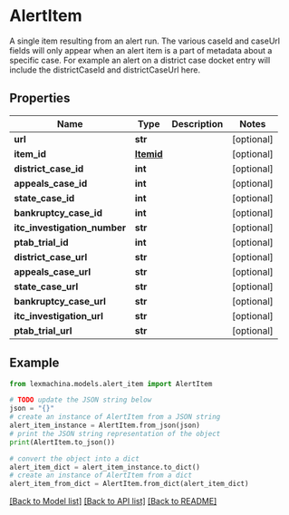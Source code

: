 # AlertItem

A single item resulting from an alert run.  The various caseId and caseUrl fields will only appear when an alert item is a part of metadata about a specific case.  For example an alert on a district case docket entry will include the districtCaseId and districtCaseUrl here.

## Properties

Name | Type | Description | Notes
------------ | ------------- | ------------- | -------------
**url** | **str** |  | [optional] 
**item_id** | [**Itemid**](Itemid.md) |  | [optional] 
**district_case_id** | **int** |  | [optional] 
**appeals_case_id** | **int** |  | [optional] 
**state_case_id** | **int** |  | [optional] 
**bankruptcy_case_id** | **int** |  | [optional] 
**itc_investigation_number** | **str** |  | [optional] 
**ptab_trial_id** | **int** |  | [optional] 
**district_case_url** | **str** |  | [optional] 
**appeals_case_url** | **str** |  | [optional] 
**state_case_url** | **str** |  | [optional] 
**bankruptcy_case_url** | **str** |  | [optional] 
**itc_investigation_url** | **str** |  | [optional] 
**ptab_trial_url** | **str** |  | [optional] 

## Example

```python
from lexmachina.models.alert_item import AlertItem

# TODO update the JSON string below
json = "{}"
# create an instance of AlertItem from a JSON string
alert_item_instance = AlertItem.from_json(json)
# print the JSON string representation of the object
print(AlertItem.to_json())

# convert the object into a dict
alert_item_dict = alert_item_instance.to_dict()
# create an instance of AlertItem from a dict
alert_item_from_dict = AlertItem.from_dict(alert_item_dict)
```
[[Back to Model list]](../README.md#documentation-for-models) [[Back to API list]](../README.md#documentation-for-api-endpoints) [[Back to README]](../README.md)


